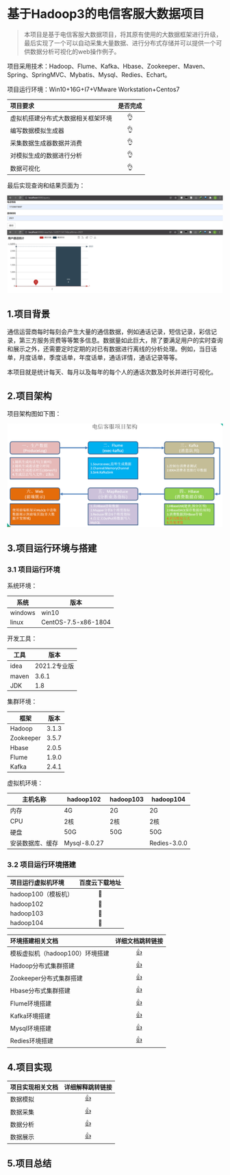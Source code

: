 # 基于Hadoop3的电信客服大数据项目

> 本项目是基于电信客服大数据项目，将其原有使用的大数据框架进行升级，最后实现了一个可以自动采集大量数据、进行分布式存储并可以提供一个可供数据分析可视化的web操作例子。

项目采用技术：Hadoop、Flume、Kafka、Hbase、Zookeeper、Maven、Spring、SpringMVC、Mybatis、Mysql、Redies、Echart。

项目运行环境：Win10+16G+I7+VMware Workstation+Centos7

| 项目要求                           | 是否完成  |
| :--------------------------------- | :-------: |
| 虚拟机搭建分布式大数据相关框架环境 | :ok_hand: |
| 编写数据模拟生成器                 | :ok_hand: |
| 采集数据生成器数据并消费           | :ok_hand: |
| 对模拟生成的数据进行分析           | :ok_hand: |
| 数据可视化                         | :ok_hand: |

最后实现查询和结果页面为：

<div align=center><img src="imgs\2.png" alt="Image text" /></div>

<div align=center><img src="imgs\3.png" alt="Image text" /></div>

## 1.项目背景

通信运营商每时每刻会产生大量的通信数据，例如通话记录，短信记录，彩信记录，第三方服务资费等等繁多信息。数据量如此巨大，除了要满足用户的实时查询和展示之外，还需要定时定期的对已有数据进行离线的分析处理。例如，当日话单，月度话单，季度话单，年度话单，通话详情，通话记录等等。

本项目就是统计每天、每月以及每年的每个人的通话次数及时长并进行可视化。

## 2.项目架构

项目架构图如下图：

<div align=center><img src="imgs\1.png" alt="Image text" /></div>

## 3.项目运行环境与搭建

### 3.1 项目运行环境

系统环境：

| 系统    | 版本                |
| ------- | ------------------- |
| windows | win10               |
| linux   | CentOS-7.5-x86-1804 |

开发工具：

| 工具  | 版本         |
| ----- | ------------ |
| idea  | 2021.2专业版 |
| maven | 3.6.1        |
| JDK   | 1.8          |

集群环境：

| 框架      | 版本  |
| --------- | ----- |
| Hadoop    | 3.1.3 |
| Zookeeper | 3.5.7 |
| Hbase     | 2.0.5 |
| Flume     | 1.9.0 |
| Kafka     | 2.4.1 |

虚拟机环境：

| 主机名称         | hadoop102    | hadoop103 | hadoop104    |
| ---------------- | ------------ | --------- | ------------ |
| 内存             | 4G           | 2G        | 2G           |
| CPU              | 2核          | 2核       | 2核          |
| 硬盘             | 50G          | 50G       | 50G          |
| 安装数据库、缓存 | Mysql-8.0.27 |           | Redies-3.0.0 |

### 3.2 项目运行环境搭建

| 项目运行虚拟机环境  | 百度云下载地址 |
| :------------------ | :------------: |
| hadoop100（模板机） |     :clap:     |
| hadoop102           |     :clap:     |
| hadoop103           |     :clap:     |
| hadoop104           |     :clap:     |

| 环境搭建相关文档                | 详细文档跳转链接 |
| :------------------------------ | :--------------: |
| 模板虚拟机（hadoop100）环境搭建 |  [:thumbsup:]()  |
| Hadoop分布式集群搭建            |  [:thumbsup:]()  |
| Zookeeper分布式集群搭建         |  [:thumbsup:]()  |
| Hbase分布式集群搭建             |  [:thumbsup:]()  |
| Flume环境搭建                   |  [:thumbsup:]()  |
| Kafka环境搭建                   |  [:thumbsup:]()  |
| Mysql环境搭建                   |  [:thumbsup:]()  |
| Redies环境搭建                  |  [:thumbsup:]()  |

## 4.项目实现

| 项目实现相关文档 | 详细解释跳转链接 |
| :--------------- | :--------------: |
| 数据模拟         |  [:thumbsup:]()  |
| 数据采集         |  [:thumbsup:]()  |
| 数据分析         |  [:thumbsup:]()  |
| 数据展示         |  [:thumbsup:]()  |

## 5.项目总结

